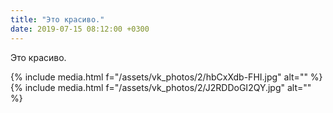 ```yaml
---
title: "Это красиво."
date: 2019-07-15 08:12:00 +0300
---
```


Это красиво.


{% include media.html f="/assets/vk_photos/2/hbCxXdb-FHI.jpg" alt="" %}
{% include media.html f="/assets/vk_photos/2/J2RDDoGI2QY.jpg" alt="" %}
